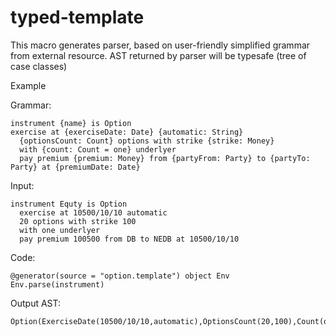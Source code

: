 typed-template
==============

This macro generates parser, based on user-friendly simplified grammar from external resource.
AST returned by parser will be typesafe (tree of case classes)

Example

Grammar:

    instrument {name} is Option
    exercise at {exerciseDate: Date} {automatic: String}
      {optionsCount: Count} options with strike {strike: Money}
      with {count: Count = one} underlyer
      pay premium {premium: Money} from {partyFrom: Party} to {partyTo: Party} at {premiumDate: Date}
  

Input:

    instrument Equty is Option
      exercise at 10500/10/10 automatic
      20 options with strike 100
      with one underlyer
      pay premium 100500 from DB to NEDB at 10500/10/10  


Code:
   
    @generator(source = "option.template") object Env
    Env.parse(instrument)


Output AST: 

    Option(ExerciseDate(10500/10/10,automatic),OptionsCount(20,100),Count(one),Premium(100500,DB,NEDB,10500/10/10))
